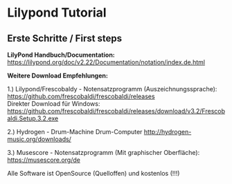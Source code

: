 # Lilypond Tutorial
## Erste Schritte / First steps

**LilyPond Handbuch/Documentation:**  
https://lilypond.org/doc/v2.22/Documentation/notation/index.de.html


**Weitere Download Empfehlungen:**

1.) Lilypond/Frescobaldy - Notensatzprogramm (Auszeichnungssprache): https://github.com/frescobaldi/frescobaldi/releases  
     Direkter Download für Windows: https://github.com/frescobaldi/frescobaldi/releases/download/v3.2/Frescobaldi.Setup.3.2.exe

2.) Hydrogen - Drum-Machine Drum-Computer http://hydrogen-music.org/downloads/

3.) Musescore - Notensatzprogramm (Mit graphischer Oberfläche): https://musescore.org/de

Alle Software ist OpenSource (Quelloffen) und kostenlos (!!!)
